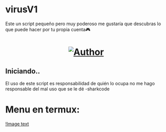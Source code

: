 # virusV1
Este un script pequeño pero muy poderoso me gustaría que descubras lo que puede hacer por tu propia cuenta🎮

<h1 align="center"><a href="https://github.com/piratainformatico2"><img title="Author" src="https://img.shields.io/badge/Author-⍣᭕ᬁ᭖sharkcode᭖᭕ᬁ⍣-svg?style=for-the-badge&logo=github"></a></h1>

## Iniciando..
El uso de este script es responsabilidad de quién lo ocupa no me hago responsable del mal uso que se le dé -sharkcode

# Menu en termux:
[!Image text](https://github.com/piratainformatico2/virusV1/tree/main/Images)
